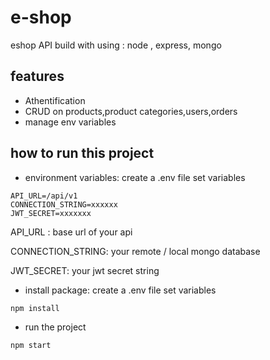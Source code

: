 # e-shop
eshop API build with using : node , express, mongo
## features
- Athentification 
- CRUD on products,product categories,users,orders
- manage env variables 

## how to run this project
-  environment variables: create a .env file set variables 
```shell
API_URL=/api/v1
CONNECTION_STRING=xxxxxx
JWT_SECRET=xxxxxxx
```
API_URL : base url of your api

CONNECTION_STRING: your remote / local mongo database 

JWT_SECRET: your jwt secret string

-  install package: create a .env file set variables 

```shell
npm install
```

-  run the project

```shell
npm start 
```
 
